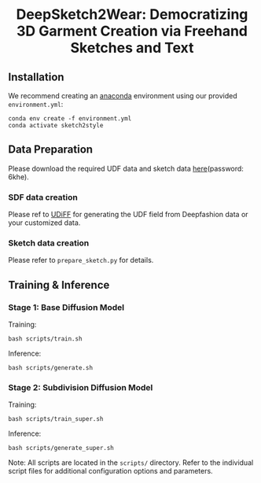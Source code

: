 <p align="center">
<h1 align="center">DeepSketch2Wear: Democratizing 3D Garment Creation via Freehand Sketches and Text</h1>

## Installation

We recommend creating an [anaconda](https://www.anaconda.com/) environment using our provided `environment.yml`:

```
conda env create -f environment.yml
conda activate sketch2style
```

## Data Preparation
Please download the required UDF data and sketch data [here](https://pan.baidu.com/)(password: 6khe). 
### SDF data creation
Please ref to [UDiFF](https://github.com/weiqi-zhang/UDiFF/tree/main) for generating the UDF field from Deepfashion data or your customized data.
### Sketch data creation
Please refer to  `prepare_sketch.py` for details.

## Training & Inference
### Stage 1: Base Diffusion Model
Training:
```
bash scripts/train.sh
```
Inference:
```
bash scripts/generate.sh
```
### Stage 2: Subdivision Diffusion Model
Training:
```
bash scripts/train_super.sh
```
Inference:
```
bash scripts/generate_super.sh
```
Note: All scripts are located in the `scripts/` directory. Refer to the individual script files for additional configuration options and parameters.
